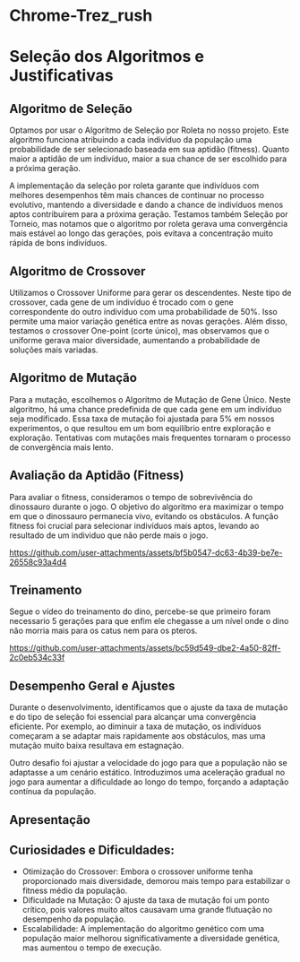 # Chrome-Trez_rush
# Seleção dos Algoritmos e Justificativas
## Algoritmo de Seleção
Optamos por usar o Algoritmo de Seleção por Roleta no nosso projeto. Este algoritmo funciona atribuindo a cada indivíduo da população uma probabilidade de ser selecionado baseada em sua aptidão (fitness). Quanto maior a aptidão de um indivíduo, maior a sua chance de ser escolhido para a próxima geração.

A implementação da seleção por roleta garante que indivíduos com melhores desempenhos têm mais chances de continuar no processo evolutivo, mantendo a diversidade e dando a chance de indivíduos menos aptos contribuírem para a próxima geração. Testamos também Seleção por Torneio, mas notamos que o algoritmo por roleta gerava uma convergência mais estável ao longo das gerações, pois evitava a concentração muito rápida de bons indivíduos.

## Algoritmo de Crossover
Utilizamos o Crossover Uniforme para gerar os descendentes. Neste tipo de crossover, cada gene de um indivíduo é trocado com o gene correspondente do outro indivíduo com uma probabilidade de 50%. Isso permite uma maior variação genética entre as novas gerações. Além disso, testamos o crossover One-point (corte único), mas observamos que o uniforme gerava maior diversidade, aumentando a probabilidade de soluções mais variadas.

## Algoritmo de Mutação
Para a mutação, escolhemos o Algoritmo de Mutação de Gene Único. Neste algoritmo, há uma chance predefinida de que cada gene em um indivíduo seja modificado. Essa taxa de mutação foi ajustada para 5% em nossos experimentos, o que resultou em um bom equilíbrio entre exploração e exploração. Tentativas com mutações mais frequentes tornaram o processo de convergência mais lento.

## Avaliação da Aptidão (Fitness)
Para avaliar o fitness, consideramos o tempo de sobrevivência do dinossauro durante o jogo. O objetivo do algoritmo era maximizar o tempo em que o dinossauro permanecia vivo, evitando os obstáculos. A função fitness foi crucial para selecionar indivíduos mais aptos, levando ao resultado de um individuo que não perde mais o jogo.

https://github.com/user-attachments/assets/bf5b0547-dc63-4b39-be7e-26558c93a4d4

## Treinamento
Segue o vídeo do treinamento do dino, percebe-se que primeiro foram necessario 5 gerações para que enfim ele chegasse a um nível onde o dino não morria mais para os catus nem para os pteros.



https://github.com/user-attachments/assets/bc59d549-dbe2-4a50-82ff-2c0eb534c33f



## Desempenho Geral e Ajustes
Durante o desenvolvimento, identificamos que o ajuste da taxa de mutação e do tipo de seleção foi essencial para alcançar uma convergência eficiente. Por exemplo, ao diminuir a taxa de mutação, os indivíduos começaram a se adaptar mais rapidamente aos obstáculos, mas uma mutação muito baixa resultava em estagnação.

Outro desafio foi ajustar a velocidade do jogo para que a população não se adaptasse a um cenário estático. Introduzimos uma aceleração gradual no jogo para aumentar a dificuldade ao longo do tempo, forçando a adaptação contínua da população.


## Apresentação




## Curiosidades e Dificuldades:

* Otimização do Crossover: Embora o crossover uniforme tenha proporcionado mais diversidade, demorou mais tempo para estabilizar o fitness médio da população.
* Dificuldade na Mutação: O ajuste da taxa de mutação foi um ponto crítico, pois valores muito altos causavam uma grande flutuação no desempenho da população.
* Escalabilidade: A implementação do algoritmo genético com uma população maior melhorou significativamente a diversidade genética, mas aumentou o tempo de execução.
